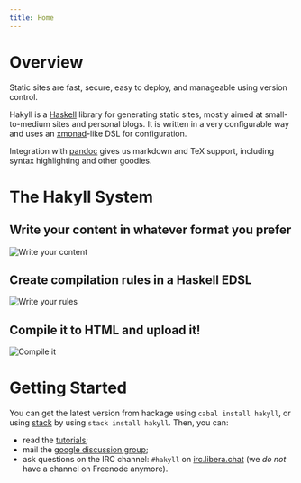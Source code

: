 ```yaml
---
title: Home
---
```


# Overview

Static sites are fast, secure, easy to deploy, and manageable using version
control.

Hakyll is a [Haskell](http://haskell.org) library for generating static sites,
mostly aimed at small-to-medium sites and personal blogs. It is written in a
very configurable way and uses an [xmonad](http://xmonad.org)-like DSL for
configuration.

Integration with [pandoc](http://johnmacfarlane.net/pandoc/) gives us markdown
and TeX support, including syntax highlighting and other goodies.

# The Hakyll System

## Write your content in whatever format you prefer

![Write your content](/images/hakyll-system-1.png)

## Create compilation rules in a Haskell EDSL

![Write your rules](/images/hakyll-system-2.png)

## Compile it to HTML and upload it!

![Compile it](/images/hakyll-system-3.png)

# Getting Started

You can get the latest version from hackage using `cabal install hakyll`, or
using [stack] by using `stack install hakyll`. Then, you can:

[stack]: http://www.haskellstack.org/

- read the [tutorials](/tutorials.html);
- mail the [google discussion group](http://groups.google.com/group/hakyll);
- ask questions on the IRC channel: `#hakyll` on
  [irc.libera.chat](https://libera.chat/) (we *do not* have a channel on
  Freenode anymore).
